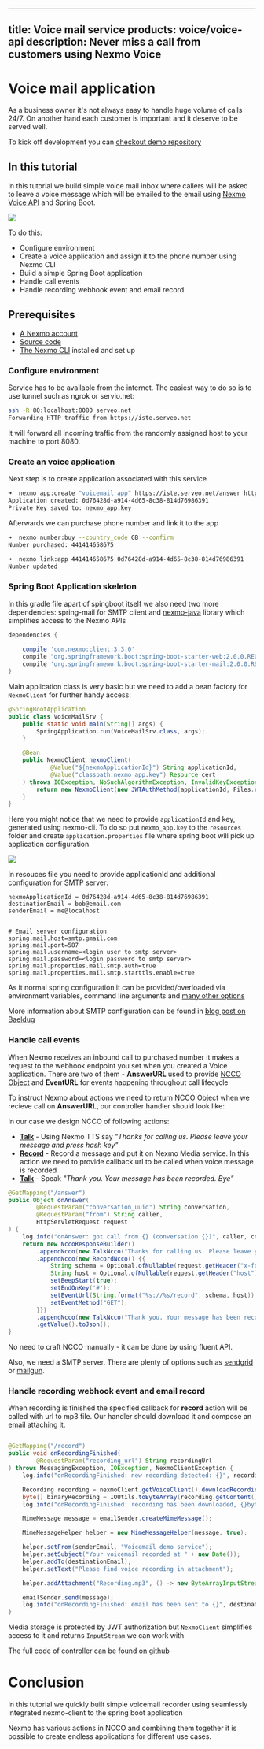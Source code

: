 
---
title: Voice mail service
products: voice/voice-api
description: Never miss a call from customers using Nexmo Voice 
---

# Voice mail application


As a business owner it's not always easy to handle huge volume of calls 24/7. On another hand each customer is important and it deserve to be served well.

To kick off development you can [checkout demo repository]( https://github.com/Nexmo/ruby-sms-customer-support/) 

## In this tutorial

In this tutorial we build simple voice mail inbox where callers will be asked to leave a voice message which will be emailed to the email using [Nexmo Voice API](https://developer.nexmo.com/api/voice) and Spring Boot.

![](./received-email.png)

To do this:

* Configure environment
* Create a voice application and assign it to the phone number using Nexmo CLI
* Build a simple Spring Boot application 
* Handle call events 
* Handle recording webhook event and email record


## Prerequisites

* [A Nexmo account](https://dashboard.nexmo.com/sign-up) 
* [Source code](https://github.com/ruXlab/nexmo-voicemail)
* [The Nexmo CLI](https://github.com/nexmo/nexmo-cli) installed and set up


### Configure environment

Service has to be available from the internet. The easiest way to do so is to use tunnel such as ngrok or servio.net:

```bash
ssh -R 80:localhost:8080 serveo.net
Forwarding HTTP traffic from https://iste.serveo.net
```

It will forward all incoming traffic from the randomly assigned host to your machine to port 8080.

### Create an voice application

Next step is to create application associated with this service

```bash
➜  nexmo app:create "voicemail app" https://iste.serveo.net/answer https://iste.serveo.net/event --keyfile nexmo_app.key
Application created: 0d76428d-a914-4d65-8c38-814d76986391
Private Key saved to: nexmo_app.key
``` 

Afterwards we can purchase phone number and link it to the app

```bash
➜  nexmo number:buy --country_code GB --confirm
Number purchased: 441414658675

➜  nexmo link:app 441414658675 0d76428d-a914-4d65-8c38-814d76986391
Number updated

```


### Spring Boot Application skeleton 

In this gradle file apart of spingboot itself we also need two more dependencies: spring-mail for SMTP client and [nexmo-java](https://github.com/Nexmo/nexmo-java) library which simplifies access to the Nexmo APIs

```gradle
dependencies {
    . . . 
    compile 'com.nexmo:client:3.3.0'
    compile "org.springframework.boot:spring-boot-starter-web:2.0.0.RELEASE"
    compile 'org.springframework.boot:spring-boot-starter-mail:2.0.0.RELEASE'
}
```

Main application class is very basic but we need to add a bean factory for `NexmoClient` for further handy access:

```java
@SpringBootApplication
public class VoiceMailSrv {
    public static void main(String[] args) {
        SpringApplication.run(VoiceMailSrv.class, args);
    }

    @Bean
    public NexmoClient nexmoClient(
            @Value("${nexmoApplicationId}") String applicationId,
            @Value("classpath:nexmo_app.key") Resource cert
    ) throws IOException, NoSuchAlgorithmException, InvalidKeyException, InvalidKeySpecException {
        return new NexmoClient(new JWTAuthMethod(applicationId, Files.readAllBytes(cert.getFile().toPath())));
    }
}
```

Here you might notice that we need to provide `applicationId` and key, generated using nexmo-cli. To do so put `nexmo_app.key` to the `resources` folder and create `application.properties` file where spring boot will pick up application configuration.

![](./resources-layout.png)

In resouces file you need to provide applicationId and additional configuration for SMTP server:

```
nexmoApplicationId = 0d76428d-a914-4d65-8c38-814d76986391
destinationEmail = bob@email.com
senderEmail = me@localhost


# Email server configuration
spring.mail.host=smtp.gmail.com
spring.mail.port=587
spring.mail.username=<login user to smtp server>
spring.mail.password=<login password to smtp server>
spring.mail.properties.mail.smtp.auth=true
spring.mail.properties.mail.smtp.starttls.enable=true
```


As it normal spring configuration it can be provided/overloaded via environment variables, command line arguments and [many other options](https://docs.spring.io/spring-boot/docs/current/reference/html/boot-features-external-config.html)

More information about SMTP configuration can be found in [blog post on Baeldug](http://www.baeldung.com/spring-email)


### Handle call events 

When Nexmo receives an inbound call to purchased number it makes a request to the webhook endpoint you set when you created a Voice application. There are two of them - **AnswerURL** used to provide [NCCO Object](https://developer.nexmo.com/api/voice/ncco) and **EventURL** for events happening throughout call lifecycle


To instruct Nexmo about actions we need to return NCCO Object when we recieve call on **AnswerURL**, our controller handler should look like:



In our case we design NCCO of following actions:

* [**Talk**](https://developer.nexmo.com/api/voice/ncco#talk) - Using Nexmo TTS say _"Thanks for calling us. Please leave your message and press hash key"_ 
* [**Record**](https://developer.nexmo.com/api/voice/ncco#record) - Record a message and put it on Nexmo Media service. In this action we need to provide callback url to be called when voice message is recorded
* [**Talk**](https://developer.nexmo.com/api/voice/ncco#talk) - Speak _"Thank you. Your message has been recorded. Bye"_


```java
@GetMapping("/answer")
public Object onAnswer(
        @RequestParam("conversation_uuid") String conversation,
        @RequestParam("from") String caller,
        HttpServletRequest request
) {
    log.info("onAnswer: got call from {} (conversation {})", caller, conversation);
    return new NccoResponseBuilder()
        .appendNcco(new TalkNcco("Thanks for calling us. Please leave your message and press hash key"))
        .appendNcco(new RecordNcco() {{
            String schema = Optional.ofNullable(request.getHeader("x-forwarded-proto")).orElse(request.getScheme());
            String host = Optional.ofNullable(request.getHeader("host")).orElse(request.getLocalAddr());
            setBeepStart(true);
            setEndOnKey('#');
            setEventUrl(String.format("%s://%s/record", schema, host));
            setEventMethod("GET");
        }})
        .appendNcco(new TalkNcco("Thank you. Your message has been recorded. Bye"))
        .getValue().toJson();
}

```


No need to craft NCCO manually - it can be done by using fluent API. 


Also, we need a SMTP server. There are plenty of options such as [sendgrid](https://sendgrid.com) or [mailgun](https://www.mailgun.com/). 



### Handle recording webhook event and email record

When recording is finished the specified callback for **record** action will be called with url to mp3 file. Our handler should download it and compose an email attaching it. 

```java

@GetMapping("/record")
public void onRecordingFinished(
        @RequestParam("recording_url") String recordingUrl
) throws MessagingException, IOException, NexmoClientException {
    log.info("onRecordingFinished: new recording detected: {}", recordingUrl);

    Recording recording = nexmoClient.getVoiceClient().downloadRecording(recordingUrl);
    byte[] binaryRecording = IOUtils.toByteArray(recording.getContent());
    log.info("onRecordingFinished: recording has been downloaded, {}bytes", binaryRecording.length);

    MimeMessage message = emailSender.createMimeMessage();

    MimeMessageHelper helper = new MimeMessageHelper(message, true);

    helper.setFrom(senderEmail, "Voicemail demo service");
    helper.setSubject("Your voicemail recorded at " + new Date());
    helper.addTo(destinationEmail);
    helper.setText("Please find voice recording in attachment");

    helper.addAttachment("Recording.mp3", () -> new ByteArrayInputStream(binaryRecording), "audio/mpeg3");

    emailSender.send(message);
    log.info("onRecordingFinished: email has been sent to {}", destinationEmail);
}

```

Media storage is protected by JWT authorization but `NexmoClient` simplifies access to it and returns `InputStream` we can work with

The full code of controller can be found [on github](https://github.com/ruXlab/nexmo-voicemail/blob/master/src/main/java/com/nexmo/demo/voicemail/VoiceMailController.java)


# Conclusion

In this tutorial we quickly built simple voicemail recorder using seamlessly integrated nexmo-client to the spring boot application

Nexmo has various actions in NCCO and combining them together it is possible to create endless applications for different use cases.  